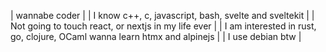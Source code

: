 | wannabe coder |
| I know c++, c, javascript, bash, svelte and sveltekit |
| Not going to touch react, or nextjs in my life ever |
| I am interested in rust, go, clojure, OCaml wanna learn htmx and alpinejs |
| I use debian btw |
